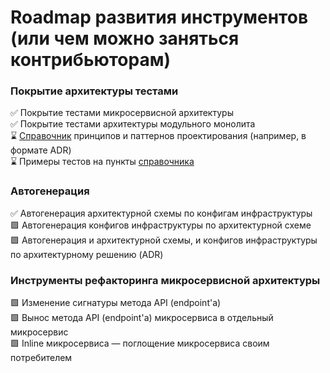 # Roadmap развития инструментов (или чем можно заняться контрибьюторам)

### Покрытие архитектуры тестами
✅ Покрытие тестами микросервисной архитектуры<br/>
✅ Покрытие тестами архитектуры модульного монолита<br/>
⌛ [Справочник](https://github.com/Byndyusoft/aact/blob/main/patterns.md) принципов и паттернов проектирования (например, в формате ADR)<br/>
⌛ Примеры тестов на пункты [справочника](https://github.com/Byndyusoft/aact/blob/main/patterns.md)

### Автогенерация
✅ Автогенерация архитектурной схемы по конфигам инфраструктуры<br/>
🟩 Автогенерация конфигов инфраструктуры по архитектурной схеме<br/>
🟩 Автогенерация и архитектурной схемы, и конфигов инфраструктуры по архитектурному решению (ADR)

### Инструменты рефакторинга микросервисной архитектуры
🟩 Изменение сигнатуры метода API (endpoint'а)<br/>
🟩 Вынос метода API (endpoint'а) микросервиса в отдельный микросервис<br/>
🟩 Inline микросервиса — поглощение микросервиса своим потребителем
